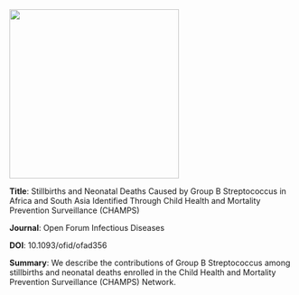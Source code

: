 <img src="https://github.com/user-attachments/assets/930e299d-7a94-4fbe-8b29-66e318cbc124" width="300">

**Title**: Stillbirths and Neonatal Deaths Caused by Group B Streptococcus in Africa and South Asia Identified Through Child Health and Mortality Prevention Surveillance (CHAMPS)

**Journal**: Open Forum Infectious Diseases

**DOI**: 10.1093/ofid/ofad356

**Summary**: We describe the contributions of Group B Streptococcus among stillbirths and neonatal deaths enrolled in the Child Health and Mortality Prevention Surveillance (CHAMPS) Network.

